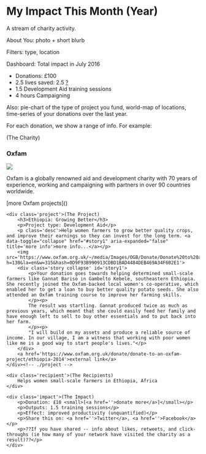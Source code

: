 # My Impact This Month (Year)

A stream of charity activity.

About You: photo + short blurb

Filters: type, location

Dashboard: Total impact in July 2016

 - Donations: £100
 - 2.5 lives saved: 2.5 <u title='what does this fraction mean? On average, this is the proportional impact that your donation had'>?</u>
 - 1.5 Development Aid training sessions
 - 4 hours Campaigning

Also: pie-chart of the type of project you fund, world-map of locations, time-series of your donations over the last year.

For each donation, we show a range of info. For example:

<div class='donation'>
	<div class='charity'>(The Charity)
		<h3>Oxfam</h3>
		<img src="//logo.clearbit.com/oxfam.co.uk?size=80">
		<p>Oxfam is a globally renowned aid and development charity with 70 years of experience, working and campaigning with partners in over 90 countries worldwide.</p>
		[more Oxfam projects]()
	</div>
	
	<div class='project'>(The Project)
		<h3>Ethiopia: Growing Better</h3>
		<p>Project type: Development Aid</p>
		<p class='desc'>Help women farmers to grow better quality crops, and improve their earnings so they can invest for the long term. <a data-toggle="collapse" href="#story1" aria-expanded="false" title='more info'>more info...</a></p>
		<img src='https://www.oxfam.org.uk/~/media/Images/OGB/Donate/Donate%20to%20a%20project/315x130_ethiopia.ashx?h=130&la=en&w=315&hash=0D9F93B990913CDBD1BAD4484DEB469A34F602E1'>
		<div class='story collapse' id='story1'>
			<p>Your donation goes towards helping determined small-scale farmers like Gannat Bariso in Gambelto Kebele, southeastern Ethiopia. She recently joined the Oxfam-backed local women's co-operative, which enabled her to get a loan to buy better quality potato seeds. She also attended an Oxfam training course to improve her farming skills.
			</p><p>
			The result was startling. Gannat produced twice as much as previous years, which meant that she could easily feed her family and have enough left to sell to buy other essentials and to put back into her farm.
			</p><p>
			"I will build on my assets and produce a reliable source of income. In our village, I am a witness that working with poor women like me is a good way to start people's lives."</p>
		</div>
		<a href='https://www.oxfam.org.uk/donate/donate-to-an-oxfam-project/ethiopia-2014'>external link</a>
	</div><!-- ./project -->
	
	<div class='recipient'>(The Recipients)
		Helps women small-scale farmers in Ethiopia, Africa
	</div>

	<div class='impact'>(The Impact)
		<p>Donation: £10 <small>[<a href=''>donate more</a>]</small></p>
		<p>Outputs: 1.5 training sessions</p>
		<p>Effect: improved productivity (unquantified)</p>
		<p>Share this on: <a href=''>Twitter</a>, <a href=''>Facebook</a></p>
		<p>??If you have shared -- info about likes, retweets, and click-throughs (ie how many of your network have visited the charity as a result)??</p>
	</div>
</div>
